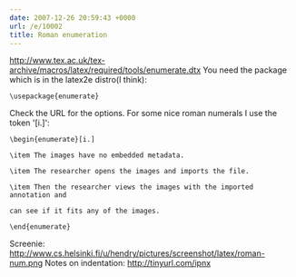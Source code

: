 ```yaml
---
date: 2007-12-26 20:59:43 +0000
url: /e/10002
title: Roman enumeration
---
```



http://www.tex.ac.uk/tex-archive/macros/latex/required/tools/enumerate.dtx
You need the package which is in the latex2e distro(I think):

	\usepackage{enumerate}
Check the URL for the options. For some nice roman numerals I use  the token '[i.]':

	\begin{enumerate}[i.]

	\item The images have no embedded metadata.

	\item The researcher opens the images and imports the file.

	\item Then the researcher views the images with the imported annotation and

	can see if it fits any of the images.

	\end{enumerate}
Screenie:
http://www.cs.helsinki.fi/u/hendry/pictures/screenshot/latex/roman-num.png
Notes on indentation:
http://tinyurl.com/ipnx
